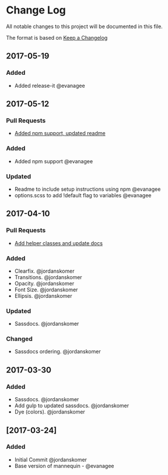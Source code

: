 # Change Log
All notable changes to this project will be documented in this file.

The format is based on [Keep a Changelog](http://keepachangelog.com/)

## 2017-05-19
### Added
  - Added release-it @evanagee

## 2017-05-12
### Pull Requests
  - [Added npm support, updated readme](https://github.com/gateway-church/tailor/pull/11)

### Added
  - Added npm support @evanagee

### Updated
  - Readme to include setup instructions using npm @evanagee
  - options.scss to add !default flag to variables @evanagee

## 2017-04-10
### Pull Requests
- [Add helper classes and update docs](https://github.com/gateway-church/tailor/pull/5)

### Added
  - Clearfix. @jordanskomer
  - Transitions. @jordanskomer
  - Opacity. @jordanskomer
  - Font Size. @jordanskomer
  - Ellipsis. @jordanskomer

### Updated
  - Sassdocs. @jordanskomer

### Changed
  - Sassdocs ordering. @jordanskomer

## 2017-03-30
### Added
  - Sassdocs. @jordanskomer
  - Add gulp to updated sassdocs. @jordanskomer
  - Dye (colors). @jordanskomer

## [2017-03-24]
### Added
- Initial Commit @jordanskomer
- Base version of mannequin - @evanagee
